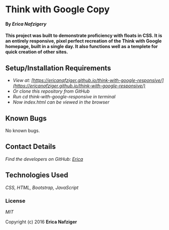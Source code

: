 # Think with Google Copy
#### By _**Erica Nafzigery**_

#### This project was built to demonstrate proficiency with floats in CSS. It is an entirely responsive, pixel perfect recreation of the Think with Google homepage, built in a single day. It also functions well as a templete for quick creation of other sites. 

## Setup/Installation Requirements

* _View at: [https://ericanafziger.github.io/think-with-google-responsive/](https://ericanafziger.github.io/think-with-google-responsive/)_
* _Or clone this repository from GitHub_
* _Run cd think-with-google-responsive in terminal_ 
* _Now index.html can be viewed in the browser_

## Known Bugs

No known bugs.

## Contact Details

_Find the developers on GitHub:  [Erica](https://github.com/ericanafziger)_

## Technologies Used

_CSS, HTML, Bootstrap, JavaScript_

### License

*MIT*

Copyright (c) 2016 **Erica Nafziger**
